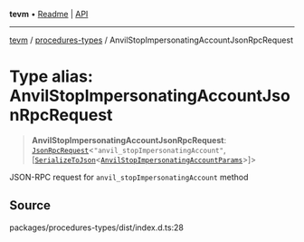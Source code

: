 **tevm** • [Readme](../../README.md) \| [API](../../modules.md)

***

[tevm](../../README.md) / [procedures-types](../README.md) / AnvilStopImpersonatingAccountJsonRpcRequest

# Type alias: AnvilStopImpersonatingAccountJsonRpcRequest

> **AnvilStopImpersonatingAccountJsonRpcRequest**: [`JsonRpcRequest`](../../index/type-aliases/JsonRpcRequest.md)\<`"anvil_stopImpersonatingAccount"`, [[`SerializeToJson`](SerializeToJson.md)\<[`AnvilStopImpersonatingAccountParams`](../../actions-types/type-aliases/AnvilStopImpersonatingAccountParams.md)\>]\>

JSON-RPC request for `anvil_stopImpersonatingAccount` method

## Source

packages/procedures-types/dist/index.d.ts:28
